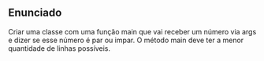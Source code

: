## Enunciado

Criar uma classe com uma função main que vai receber um número via args e dizer se esse número é par ou impar. O método main deve ter a menor quantidade de linhas possíveis.
